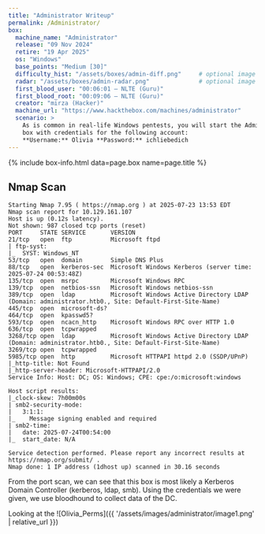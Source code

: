 ```yaml
---
title: "Administrator Writeup"
permalink: /Administrator/
box:
  machine_name: "Administrator"
  release: "09 Nov 2024"
  retire: "19 Apr 2025"
  os: "Windows"
  base_points: "Medium [30]"
  difficulty_hist: "/assets/boxes/admin-diff.png"     # optional image
  radar: "/assets/boxes/admin-radar.png"              # optional image
  first_blood_user: "00:06:01 — NLTE (Guru)"
  first_blood_root: "00:09:06 — NLTE (Guru)"
  creator: "mirza (Hacker)"
  machine_url: "https://www.hackthebox.com/machines/administrator"
  scenario: >
    As is common in real-life Windows pentests, you will start the Administrator
    box with credentials for the following account:
    **Username:** Olivia **Password:** ichliebedich
---
```

<style>
.box-card{border:1px solid #2c2c2c;border-radius:10px;padding:1rem 1rem .5rem;background:#121212;box-shadow:0 0 0 1px #000 inset;margin:1.5rem 0}
.box-card__header{display:flex;align-items:center;justify-content:space-between;border-bottom:1px solid #2c2c2c;padding-bottom:.5rem;margin-bottom:.75rem}
.box-card__title{margin:0;font-size:1.6rem;color:#58f87a;letter-spacing:.5px}
.box-card__cta{font-size:.9rem;text-decoration:none;border:1px solid #2c2c2c;padding:.25rem .5rem;border-radius:6px}
.box-grid{display:grid;gap:.25rem}
.box-row{display:grid;grid-template-columns:180px 1fr;gap:1rem;padding:.4rem 0;border-bottom:1px dashed #222}
.box-row:last-child{border-bottom:none}
.box-row>span:first-child{color:#f15;font-weight:700}
.box-row--stack{align-items:start}
.box-img{max-width:460px;width:100%;height:auto;border-radius:6px;border:1px solid #222}
.box-note{display:inline-block;background:#0f1a0f;border:1px solid #224822;padding:.6rem .7rem;border-radius:8px}
</style>

{% include box-info.html data=page.box name=page.title %}

## Nmap Scan
```
Starting Nmap 7.95 ( https://nmap.org ) at 2025-07-23 13:53 EDT
Nmap scan report for 10.129.161.107
Host is up (0.12s latency).
Not shown: 987 closed tcp ports (reset)
PORT     STATE SERVICE       VERSION
21/tcp   open  ftp           Microsoft ftpd
| ftp-syst: 
|_  SYST: Windows_NT
53/tcp   open  domain        Simple DNS Plus
88/tcp   open  kerberos-sec  Microsoft Windows Kerberos (server time: 2025-07-24 00:53:48Z)
135/tcp  open  msrpc         Microsoft Windows RPC
139/tcp  open  netbios-ssn   Microsoft Windows netbios-ssn
389/tcp  open  ldap          Microsoft Windows Active Directory LDAP (Domain: administrator.htb0., Site: Default-First-Site-Name)
445/tcp  open  microsoft-ds?
464/tcp  open  kpasswd5?
593/tcp  open  ncacn_http    Microsoft Windows RPC over HTTP 1.0
636/tcp  open  tcpwrapped
3268/tcp open  ldap          Microsoft Windows Active Directory LDAP (Domain: administrator.htb0., Site: Default-First-Site-Name)
3269/tcp open  tcpwrapped
5985/tcp open  http          Microsoft HTTPAPI httpd 2.0 (SSDP/UPnP)
|_http-title: Not Found
|_http-server-header: Microsoft-HTTPAPI/2.0
Service Info: Host: DC; OS: Windows; CPE: cpe:/o:microsoft:windows

Host script results:
|_clock-skew: 7h00m00s
| smb2-security-mode: 
|   3:1:1: 
|_    Message signing enabled and required
| smb2-time: 
|   date: 2025-07-24T00:54:00
|_  start_date: N/A

Service detection performed. Please report any incorrect results at https://nmap.org/submit/ .
Nmap done: 1 IP address (1dhost up) scanned in 30.16 seconds
```
From the port scan, we can see that this box is most likely a Kerberos Domain Controller (kerberos, ldap, smb). Using the credentials we were given, we use bloodhound to collect data of the DC.

Looking at the 
![Olivia_Perms]({{ '/assets/images/administrator/image1.png' | relative_url }})


